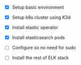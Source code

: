 - [x] Setup basic environment
- [x] Setup k8s cluster using K3d
- [x] Install elastic operator
- [x] Install elasticsearch pods
- [ ] Configure so no need for sudo
- [ ] Install the rest of ELK stack

